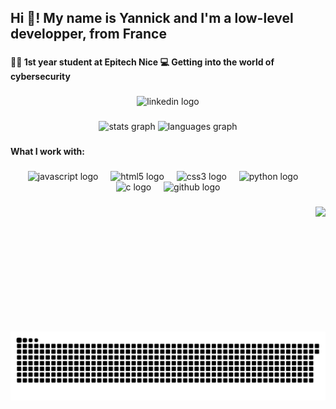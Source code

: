 <h2 align="left">Hi 👋! My name is Yannick and I'm a low-level developper, from France</h2>

###

<h4 align="left">
🧑‍🎓 1st year student at Epitech Nice
💻 Getting into the world of cybersecurity
</h4>

###

<div align="center">
  <img src="https://img.shields.io/static/v1?message=LinkedIn&logo=linkedin&label=&color=0077B5&logoColor=white&labelColor=&style=for-the-badge" height="35" alt="linkedin logo"  href="https://www.linkedin.com/in/yannick-kahl-782782336/" target="_blank"/>
</div>

###

<div align="center">
  <img src="https://github-readme-stats.vercel.app/api?username=9nickss&hide_title=false&hide_rank=false&show_icons=true&include_all_commits=true&count_private=true&disable_animations=false&theme=dracula&locale=en&hide_border=false&order=1" height="150" alt="stats graph"  />
  <img src="https://github-readme-stats.vercel.app/api/top-langs?username=9nickss&locale=en&hide_title=false&layout=compact&card_width=320&langs_count=5&theme=dracula&hide_border=false&order=2" height="150" alt="languages graph"  />
</div>

###

<h4 align="left">What I work with:</h4>

###

<div align="center">
  <img src="https://cdn.jsdelivr.net/gh/devicons/devicon/icons/javascript/javascript-original.svg" height="30" alt="javascript logo"  />
  <img width="12" />
  <img src="https://cdn.jsdelivr.net/gh/devicons/devicon/icons/html5/html5-original.svg" height="30" alt="html5 logo"  />
  <img width="12" />
  <img src="https://cdn.jsdelivr.net/gh/devicons/devicon/icons/css3/css3-original.svg" height="30" alt="css3 logo"  />
  <img width="12" />
  <img src="https://cdn.jsdelivr.net/gh/devicons/devicon/icons/python/python-original.svg" height="30" alt="python logo"  />
  <img width="12" />
  <img src="https://cdn.jsdelivr.net/gh/devicons/devicon/icons/c/c-original.svg" height="30" alt="c logo"  />
  <img width="12" />
  <img src="https://cdn.jsdelivr.net/gh/devicons/devicon/icons/github/github-original.svg" height="30" alt="github logo"  />
</div>

###

<img align="right" height="200" src="https://media3.giphy.com/media/v1.Y2lkPTc5MGI3NjExMTBlbW01aWg1c2RwdHEzanh0eWJ2ajMxYnMwNXVoY3EyeHpseW9jYyZlcD12MV9pbnRlcm5hbF9naWZfYnlfaWQmY3Q9Zw/VFHa3Kg39gFLVbinN1/giphy.gif"  />

###

<picture>
  <source media="(prefers-color-scheme: dark)" srcset="https://raw.githubusercontent.com/9nickss/9nickss/output/github-snake-dark.svg" />
  <source media="(prefers-color-scheme: light)" srcset="https://raw.githubusercontent.com/9nickss/9nickss/output/github-snake.svg" />
  <img alt="github-snake" src="https://raw.githubusercontent.com/9nickss/9nickss/output/github-snake.svg" />
</picture>

###
